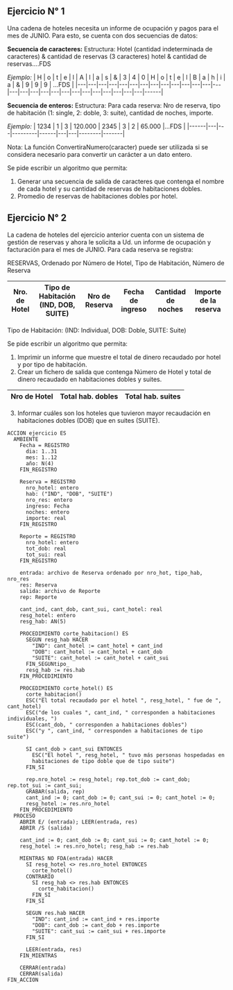 ## Ejercicio N° 1
Una cadena de hoteles necesita un informe de ocupación y pagos para el mes de JUNIO. Para
esto, se cuenta con dos secuencias de datos:

**Secuencia de caracteres:**
Estructura: Hotel (cantidad indeterminada de caracteres) & cantidad de reservas (3 caracteres)
hotel & cantidad de reservas....FDS

*Ejemplo:*
| H | o | t | e | l | A | l | a | s | & | 3 | 4 | 0 | H | o | t | e | l | B | a | h | i | a | & | 9 | 9 | 9 | …FDS |
|---|---|---|---|---|---|---|---|---|---|---|---|---|---|---|---|---|---|---|---|---|---|---|---|---|---|---|------|

**Secuencia de enteros:**
Estructura: Para cada reserva: Nro de reserva, tipo de habitación (1: single, 2: doble, 3: suite),
cantidad de noches, importe.

*Ejemplo:*
| 1234 | 1 | 3 | 120.000 | 2345 | 3 | 2 | 65.000 |...FDS |
|------|---|---|---------|------|---|---|--------|-------|

Nota: La función ConvertiraNumero(caracter) puede ser utilizada si se considera necesario para
convertir un carácter a un dato entero.

Se pide escribir un algoritmo que permita:
1) Generar una secuencia de salida de caracteres que contenga el nombre de cada hotel y su
cantidad de reservas de habitaciones dobles.
2) Promedio de reservas de habitaciones dobles por hotel.

## Ejercicio N° 2
La cadena de hoteles del ejercicio anterior cuenta con un sistema de gestión de reservas y ahora
le solicita a Ud. un informe de ocupación y facturación para el mes de JUNIO. Para cada reserva
se registra:

RESERVAS, Ordenado por Número de Hotel, Tipo de Habitación, Número de Reserva

| Nro. de Hotel | Tipo de Habitación (IND, DOB, SUITE) | Nro de Reserva | Fecha de ingreso | Cantidad de noches | Importe de la reserva |
|---------------|--------------------------------------|----------------|------------------|--------------------|-----------------------|

Tipo de Habitación: (IND: Individual, DOB: Doble, SUITE: Suite)

Se pide escribir un algoritmo que permita:
1) Imprimir un informe que muestre el total de dinero recaudado por hotel y por tipo de
habitación.
2) Crear un fichero de salida que contenga Número de Hotel y total de dinero recaudado en
habitaciones dobles y suites.

| Nro de Hotel | Total hab. dobles | Total hab. suites |
|--------------|-------------------|-------------------|

3) Informar cuáles son los hoteles que tuvieron mayor recaudación en habitaciones dobles (DOB)
que en suites (SUITE).

```
ACCION ejercicio ES
  AMBIENTE
    Fecha = REGISTRO
      dia: 1..31
      mes: 1..12
      año: N(4)
    FIN_REGISTRO

    Reserva = REGISTRO
      nro_hotel: entero
      hab: ("IND", "DOB", "SUITE")
      nro_res: entero
      ingreso: Fecha
      noches: entero
      importe: real
    FIN_REGISTRO

    Reporte = REGISTRO
      nro_hotel: entero
      tot_dob: real
      tot_sui: real
    FIN_REGISTRO

    entrada: archivo de Reserva ordenado por nro_hot, tipo_hab, nro_res
    res: Reserva
    salida: archivo de Reporte
    rep: Reporte

    cant_ind, cant_dob, cant_sui, cant_hotel: real
    resg_hotel: entero
    resg_hab: AN(5)

    PROCEDIMIENTO corte_habitacion() ES
      SEGUN resg_hab HACER
        "IND": cant_hotel := cant_hotel + cant_ind
        "DOB": cant_hotel := cant_hotel + cant_dob
        "SUITE": cant_hotel := cant_hotel + cant_sui
      FIN_SEGUNtipo_
      resg_hab := res.hab
    FIN_PROCEDIMIENTO

    PROCEDIMIENTO corte_hotel() ES
      corte_habitacion()
      ESC("El total recaudado por el hotel ", resg_hotel, " fue de ", cant_hotel)
      ESC("de los cuales ", cant_ind, " corresponden a habitaciones individuales, ")
      ESC(cant_dob, " corresponden a habitaciones dobles")
      ESC("y ", cant_ind, " corresponden a habitaciones de tipo suite")

      SI cant_dob > cant_sui ENTONCES
        ESC("El hotel ", resg_hotel, " tuvo más personas hospedadas en
        habitaciones de tipo doble que de tipo suite")
      FIN_SI

      rep.nro_hotel := resg_hotel; rep.tot_dob := cant_dob; rep.tot_sui := cant_sui;
      GRABAR(salida, rep)
      cant_ind := 0; cant_dob := 0; cant_sui := 0; cant_hotel := 0;
      resg_hotel := res.nro_hotel
    FIN_PROCEDIMIENTO
  PROCESO
    ABRIR E/ (entrada); LEER(entrada, res)
    ABRIR /S (salida)

    cant_ind := 0; cant_dob := 0; cant_sui := 0; cant_hotel := 0;
    resg_hotel := res.nro_hotel; resg_hab := res.hab

    MIENTRAS NO FDA(entrada) HACER
      SI resg_hotel <> res.nro_hotel ENTONCES
        corte_hotel()
      CONTRARIO
        SI resg_hab <> res.hab ENTONCES
          corte_habitacion()
        FIN_SI
      FIN_SI

      SEGUN res.hab HACER
        "IND": cant_ind := cant_ind + res.importe
        "DOB": cant_dob := cant_dob + res.importe
        "SUITE": cant_sui := cant_sui + res.importe
      FIN_SI

      LEER(entrada, res)
    FIN_MIENTRAS

    CERRAR(entrada)
    CERRAR(salida)
FIN_ACCION
```
